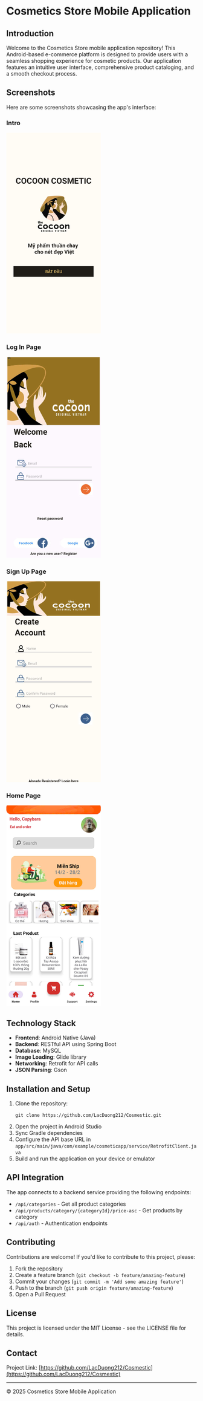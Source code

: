 # Cosmetics Store Mobile Application

## Introduction
Welcome to the Cosmetics Store mobile application repository! This Android-based e-commerce platform is designed to provide users with a seamless shopping experience for cosmetic products. Our application features an intuitive user interface, comprehensive product cataloging, and a smooth checkout process.

## Screenshots
Here are some screenshots showcasing the app's interface:

### Intro
<img src="https://raw.githubusercontent.com/LacDuong212/Cosmestic/refs/heads/master/screenshots/Intro.jpg" width="250" alt="Intro">

### Log In Page
<img src="https://raw.githubusercontent.com/LacDuong212/Cosmestic/refs/heads/master/screenshots/Log_In.jpg" width="250" alt="Log In">

### Sign Up Page
<img src="https://raw.githubusercontent.com/LacDuong212/Cosmestic/refs/heads/master/screenshots/Sign_Up.jpg" width="250" alt="Sign Up">

### Home Page
<img src="https://raw.githubusercontent.com/LacDuong212/Cosmestic/refs/heads/master/screenshots/Home.jpg" width="250" alt="Home">

## Technology Stack
- **Frontend**: Android Native (Java)
- **Backend**: RESTful API using Spring Boot
- **Database**: MySQL
- **Image Loading**: Glide library
- **Networking**: Retrofit for API calls
- **JSON Parsing**: Gson

## Installation and Setup
1. Clone the repository:
   ```
   git clone https://github.com/LacDuong212/Cosmestic.git
   ```
2. Open the project in Android Studio
3. Sync Gradle dependencies
4. Configure the API base URL in `app/src/main/java/com/example/cosmeticapp/service/RetrofitClient.java`
5. Build and run the application on your device or emulator

## API Integration
The app connects to a backend service providing the following endpoints:
- `/api/categories` - Get all product categories
- `/api/products/category/{categoryId}/price-asc` - Get products by category
- `/api/auth` - Authentication endpoints

## Contributing
Contributions are welcome! If you'd like to contribute to this project, please:
1. Fork the repository
2. Create a feature branch (`git checkout -b feature/amazing-feature`)
3. Commit your changes (`git commit -m 'Add some amazing feature'`)
4. Push to the branch (`git push origin feature/amazing-feature`)
5. Open a Pull Request

## License
This project is licensed under the MIT License - see the LICENSE file for details.

## Contact
Project Link: [https://github.com/LacDuong212/Cosmestic](https://github.com/LacDuong212/Cosmestic)

---

© 2025 Cosmetics Store Mobile Application
